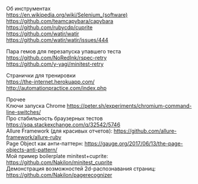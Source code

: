 Об инструментах  
https://en.wikipedia.org/wiki/Selenium_(software)  
https://github.com/teamcapybara/capybara  
https://github.com/rubycdp/cuprite  
https://github.com/watir/watir  
https://github.com/watir/watir/issues/444

Пара гемов для перезапуска упавшего теста  
https://github.com/NoRedInk/rspec-retry  
https://github.com/y-yagi/minitest-retry

Странички для тренировки  
https://the-internet.herokuapp.com/  
http://automationpractice.com/index.php

Прочее  
Ключи запуска Chrome https://peter.sh/experiments/chromium-command-line-switches/  
Про стабильность браузерных тестов https://sqa.stackexchange.com/q/32542/5746  
Allure Framework (для красивых отчетов): https://github.com/allure-framework/allure-ruby  
Page Object как анти-паттерн: https://gauge.org/2017/06/13/the-page-objects-anti-pattern/  
Мой пример boilerplate minitest+cuprite: https://github.com/Nakilon/minitest_cuprite  
Демонстрация возможностей 2d-распознавания страниц: https://github.com/Nakilon/pagerecognizer
